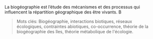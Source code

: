 La biogéographie est l’étude des mécanismes et des processus qui influencent la
répartition géographique des être vivants. B


> Mots clés: Biogéographie, interactions biotiques, réseaux écologiques, contraintes abiotiques, co-occurrence,
théorie de la biogéographie des îles, théorie métabolique de l'écologie.
